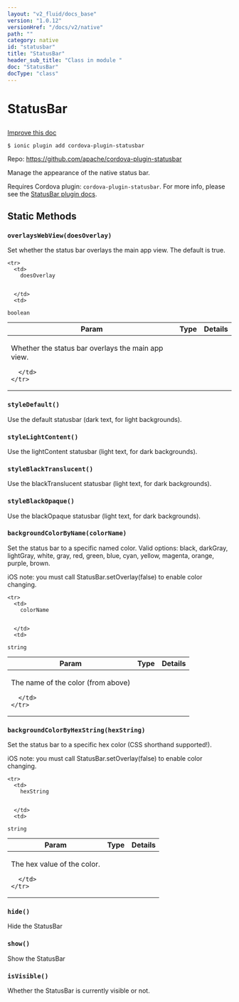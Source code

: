```yaml
---
layout: "v2_fluid/docs_base"
version: "1.0.12"
versionHref: "/docs/v2/native"
path: ""
category: native
id: "statusbar"
title: "StatusBar"
header_sub_title: "Class in module "
doc: "StatusBar"
docType: "class"
---
```









<h1 class="api-title">


StatusBar






</h1>

<a class="improve-v2-docs" href='http://github.com/driftyco/ionic-native/edit/master/src/plugins/statusbar.ts#L2'>
Improve this doc
</a>





<!-- decorators -->

<pre><code>$ ionic plugin add cordova-plugin-statusbar</code></pre>
<p>Repo:
<a href="https://github.com/apache/cordova-plugin-statusbar">
https://github.com/apache/cordova-plugin-statusbar
</a>
</p>

<!-- description -->

<p>Manage the appearance of the native status bar.</p>
<p>Requires Cordova plugin: <code>cordova-plugin-statusbar</code>. For more info, please see the <a href="https://github.com/apache/cordova-plugin-statusbar">StatusBar plugin docs</a>.</p>

<!-- @usage tag -->


<!-- @property tags -->
<h2>Static Methods</h2>
<div id="overlaysWebView"></div>
<h3><code>overlaysWebView(doesOverlay)</code>
  
</h3>

Set whether the status bar overlays the main app view. The default
is true.



<table class="table param-table" style="margin:0;">
  <thead>
    <tr>
      <th>Param</th>
      <th>Type</th>
      <th>Details</th>
    </tr>
  </thead>
  <tbody>
    
    <tr>
      <td>
        doesOverlay
        
        
      </td>
      <td>
        
  <code>boolean</code>
      </td>
      <td>
        <p>Whether the status bar overlays the main app view.</p>

        
      </td>
    </tr>
    
  </tbody>
</table>







<div id="styleDefault"></div>
<h3><code>styleDefault()</code>
  
</h3>

Use the default statusbar (dark text, for light backgrounds).










<div id="styleLightContent"></div>
<h3><code>styleLightContent()</code>
  
</h3>

Use the lightContent statusbar (light text, for dark backgrounds).










<div id="styleBlackTranslucent"></div>
<h3><code>styleBlackTranslucent()</code>
  
</h3>

Use the blackTranslucent statusbar (light text, for dark backgrounds).










<div id="styleBlackOpaque"></div>
<h3><code>styleBlackOpaque()</code>
  
</h3>

Use the blackOpaque statusbar (light text, for dark backgrounds).










<div id="backgroundColorByName"></div>
<h3><code>backgroundColorByName(colorName)</code>
  
</h3>

Set the status bar to a specific named color. Valid options:
black, darkGray, lightGray, white, gray, red, green, blue, cyan, yellow, magenta, orange, purple, brown.

iOS note: you must call StatusBar.setOverlay(false) to enable color changing.



<table class="table param-table" style="margin:0;">
  <thead>
    <tr>
      <th>Param</th>
      <th>Type</th>
      <th>Details</th>
    </tr>
  </thead>
  <tbody>
    
    <tr>
      <td>
        colorName
        
        
      </td>
      <td>
        
  <code>string</code>
      </td>
      <td>
        <p>The name of the color (from above)</p>

        
      </td>
    </tr>
    
  </tbody>
</table>







<div id="backgroundColorByHexString"></div>
<h3><code>backgroundColorByHexString(hexString)</code>
  
</h3>

Set the status bar to a specific hex color (CSS shorthand supported!).

iOS note: you must call StatusBar.setOverlay(false) to enable color changing.



<table class="table param-table" style="margin:0;">
  <thead>
    <tr>
      <th>Param</th>
      <th>Type</th>
      <th>Details</th>
    </tr>
  </thead>
  <tbody>
    
    <tr>
      <td>
        hexString
        
        
      </td>
      <td>
        
  <code>string</code>
      </td>
      <td>
        <p>The hex value of the color.</p>

        
      </td>
    </tr>
    
  </tbody>
</table>







<div id="hide"></div>
<h3><code>hide()</code>
  
</h3>

Hide the StatusBar










<div id="show"></div>
<h3><code>show()</code>
  
</h3>

Show the StatusBar










<div id="isVisible"></div>
<h3><code>isVisible()</code>
  
</h3>

Whether the StatusBar is currently visible or not.











<!-- methods on the class --><!-- related link --><!-- end content block -->


<!-- end body block -->

